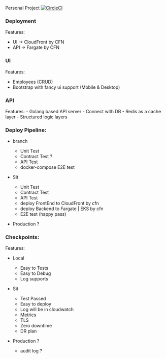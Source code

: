 Personal Project [![CircleCI](https://circleci.com/gh/wrasdf/self-learning/tree/master.svg?style=svg)](https://circleci.com/gh/wrasdf/self-learning/tree/master)

### Deployment
Features:
  - UI -> CloudFront by CFN
  - API -> Fargate by CFN

### UI
Features:
  - Employees (CRUD)
  - Bootstrap with fancy ui support (Mobile & Desktop)

### API
Features:
    - Golang based API server
    - Connect with DB
    - Redis as a cache layer
    - Structured logic layers

### Deploy Pipeline:
  - branch
    - Unit Test
    - Contract Test ?
    - API Test
    - docker-compose E2E test

  - Sit
    - Unit Test
    - Contract Test
    - API Test
    - deploy FrontEnd to CloudFront by cfn
    - deploy Backend to Fargate | EKS by cfn
    - E2E test (happy pass)

  - Production ?

### Checkpoints:
Features:
  - Local
    - Easy to Tests
    - Easy to Debug
    - Log supports

  - Sit
    - Test Passed
    - Easy to deploy
    - Log will be in cloudwatch
    - Metrics
    - TLS
    - Zero downtime
    - DR plan

  - Production ?
    - audit log ?

